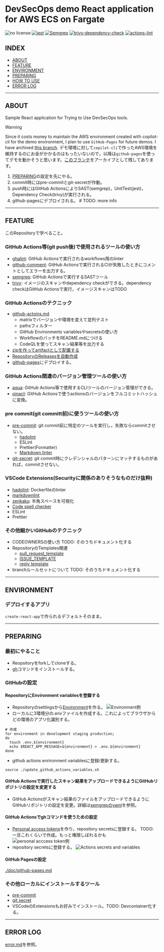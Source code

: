 # DevSecOps demo React application for AWS ECS on Fargate

![no license](https://img.shields.io/github/license/RyosukeDTomita/devsecops-demo-aws-ecs)
[![jest](https://github.com/RyosukeDTomita/devsecops-demo-aws-ecs/actions/workflows/react-jest.yaml/badge.svg)](https://github.com/RyosukeDTomita/devsecops-demo-aws-ecs/actions/workflows/react-jest.yaml)
[![Semgrep](https://github.com/RyosukeDTomita/devsecops-demo-aws-ecs/actions/workflows/react-semgrep.yaml/badge.svg)](https://github.com/RyosukeDTomita/devsecops-demo-aws-ecs/actions/workflows/react-semgrep.yaml)
[![trivy-dependency-check](https://github.com/RyosukeDTomita/devsecops-demo-aws-ecs/actions/workflows/react-dependency-check.yaml/badge.svg)](https://github.com/RyosukeDTomita/devsecops-demo-aws-ecs/actions/workflows/react-dependency-check.yaml)
[![actions-lint](https://github.com/RyosukeDTomita/devsecops-demo-aws-ecs/actions/workflows/actions-linter.yaml/badge.svg)](https://github.com/RyosukeDTomita/devsecops-demo-aws-ecs/actions/workflows/actions-linter.yaml)

## INDEX

- [ABOUT](#about)
- [FEATURE](#feature)
- [ENVIRONMENT](#environment)
- [PREPARING](#preparing)
- [HOW TO USE](#how-to-use)
- [ERROR LOG](#error-log)

---

## ABOUT

Sample React application for Trying to Use DevSecOps tools.

> [!WARNING]
> Since it costs money to maintain the AWS environment created with copilot-cli for the demo environment, I plan to use `GitHub-Pages` for future demos. I have archived [this branch](https://github.com/RyosukeDTomita/devsecops-demo-aws-ecs).
> デモ環境に対して`copilot-cli`で作ったAWS環境を維持するのにお金がかかるのはもったいないので，以降は`github-pages`を使ってデモを動かそうと思います。[このブランチ](https://github.com/RyosukeDTomita/devsecops-demo-aws-ecs)をアーカイブとして残してあります。

1. [PREPARING](#preparing)の設定を先にやる。
2. commit時にはpre-commitとgit-secretが作動。
3. push時にはGitHub ActionsによりSAST(semgrep)，UnitTest(jest)，Dependency Check(trivy)が実行される。
4. github-pagesにデプロイされる。 # TODO: more info

---

## FEATURE
このRepositoryで学べること。

### GitHub Actions等(git push後)で使用されるツールの使い方

- [ghalint](./doc/tools_doc/ghalint.md): GitHub Actionsで実行されるworkflows用のlinter
- [github-comment](./doc/tools_doc/github-comment.md): GitHub Actionsで実行されるCIが失敗したときにコメントとしてエラーを出力する。
- [semgrep](./doc/tools_doc/semgrep.md): GitHub Actionsで実行するSASTツール
- [trivy](./doc/tools_doc/trivy.md): イメージのスキャンやdependency checkができる。dependency checkはGitHub Actionsで実行，イメージスキャンはTODO

### GitHub Actionsのテクニック

- [github-actoins.md](./doc/github-actions.md)
  - matrixでバージョンや環境を変えて並列テスト
  - pathsフィルター
  - GitHub Environments variablesやsecretsの使い方
  - WorkflowのバッチをREADME.mdにつける
  - CodeQLを使ってスキャン結果等を出力する
- [zipを作ってartifactとして配置する](./.github/workflows/create_zip.yaml)
- [RepositoryのReleasesを自動作成](./.github/workflows/release_document.yaml)
- [github-pages](./doc/github-pages.md)にデプロイする。

### GitHub Actions関連のバージョン管理ツールの使い方

- [aqua](./doc/tools_doc/aqua.md): GitHub Actions等で使用するCLIツールのバージョン管理ができる。
- [pinact](./doc/tools_doc/pinact.md): GitHub Actionsで使うactionsのバージョンをフルコミットハッシュに変換。

### pre commit(git committ前)に使うツールの使い方

- [pre-commit](./doc/tools_doc/pre-commit.md): git commit前に特定のツールを実行し，失敗ならcommitさせない。
  - [hadolint](./doc/tools_doc/hadolint.md)
  - ESLint
  - Prettier(Formatter)
  - [Markdown linter](./doc/tools_doc/markdown_tools.md)
- [git-secret](./doc/tools_doc/pre-commit.md): git commit時にクレデンシャルのパターンにマッチするものがあれば，commitさせない。

### VSCode Extensions(Securityに関係のありそうなものだけ抜粋)

- [hadolint](https://marketplace.visualstudio.com/items?itemName=exiasr.hadolint): Dockerfileのlinter
- [markdownlint](https://marketplace.visualstudio.com/items?itemName=DavidAnson.vscode-markdownlint)
- [zenkaku](https://marketplace.visualstudio.com/items?itemName=mosapride.zenkaku): 半角スペースを可視化
- [Code spell checker](https://marketplace.visualstudio.com/items?itemName=streetsidesoftware.code-spell-checker)
- ESLint
- Prettier

### その他細かいGitHubのテクニック
- CODEOWNERSの使い方 TODO: そのうちドキュメント化する
- RepositoryのTemplates関連
  - [pull_request_template](./.github/workflows/pull_request_template.md)
  - [ISSUE_TEMPLATE](./.github/ISSUE_TEMPLATE)
  - [reply template](./doc/tools_doc/reply_template.md)
- branchルールセットについて TODO: そのうちドキュメント化する

---

## ENVIRONMENT

### デプロイするアプリ

`create-react-app`で作られるデフォルトそのまま。

---

## PREPARING

### 最初にやること
- Reopsitoryをforkしてcloneする。
- [gh](https://github.com/cli/cli/releases/tag/v2.54.0)コマンドをインストールする。

### GitHubの設定

#### RepositoryにEnvironment variablesを登録する

- Repositoryのsettingsから[Environment](https://github.com/RyosukeDTomita/devsecops-demo-aws-ecs/settings/environments)を作る。
![Environment例](./doc/fig/github-environment.png)
- ローカルに3環境分の.envファイルを作成する。これによってブラウザからどの環境のアプリ化識別する。

```shell
# 作成
for environment in development staging production;
do
  touch .env.${environment}
  echo $REACT_APP_MESSAGE=${environment} > .env.${environment}
done
```

- github actions enrironment variablesに登録/更新する。

```shell
source ./update_github_actions_variables.sh
```

#### GitHub Actionsで実行したスキャン結果をアップロードできるようにGitHubリポジトリの設定を変更する

- GitHub Actionsがスキャン結果のファイルをアップロードできるようにGitHubリポジトリの設定を変更。詳細は[semgrepのyaml](./.github/workflows/react-semgrep.yaml)を参照。

#### GitHub Actionsでghコマンドを使うための設定

- [Personal access tokens](https://github.com/settings/tokens)を作り，repository secretsに登録する。
TODO: 一旦これくらいで作成。もっと権限しぼれるかも
![personal acccess token例](./doc/fig/pat-gh.png)
- repository secretsに登録する。
![Actions secrets and variables](./doc/fig/actions-secrets-set.png)

#### GitHub Pagesの設定

[./doc/github-pages.md](./doc/github-pages.md)


### その他ローカルにインストールするツール

- [pre-commit](./doc/tools_doc/pre-commit.md)
- [git secret](./doc/tools_doc/git-secret.md)
- VSCodeのExtensionsもお好みでインストール。TODO: Devcontainer化する。

---

## ERROR LOG

[error.md](./doc/error.md)を参照。
